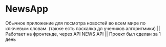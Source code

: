 # NewsApp

Обычное приложение для посмотра новостей во всем мире по ключевым словам. (также есть пасхалка дл учеников алгоритмики)
||
Работает на фронтенде, через API NEWS API
||
Проект был сделан за 1 день
